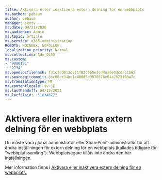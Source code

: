 ```yaml
---
title: Aktivera eller inaktivera extern delning för en webbplats
ms.author: pebaum
author: pebaum
manager: scotv
ms.date: 04/21/2020
ms.audience: Admin
ms.topic: article
ms.service: o365-administration
ROBOTS: NOINDEX, NOFOLLOW
localization_priority: Normal
ms.collection: Adm_O365
ms.custom:
- "9000191"
- "2734"
ms.openlocfilehash: fd1c3dd013d5f1f823555e3cd4aa6e0dcdac1b62
ms.sourcegitcommit: 8bc60ec34bc1e40685e3976576e04a2623f63a7c
ms.translationtype: MT
ms.contentlocale: sv-SE
ms.lasthandoff: 04/15/2021
ms.locfileid: "51834677"
---
```

# <a name="turn-external-sharing-on-or-off-for-a-site"></a>Aktivera eller inaktivera extern delning för en webbplats

Du måste vara global administratör eller SharePoint-administratör för att ändra inställningen för extern delning för en webbplats (kallades tidigare för "webbplatssamling"). Webbplatsägare tillåts inte ändra den här inställningen. 

Mer information finns i [Aktivera eller inaktivera extern delning för en webbplats.](https://docs.microsoft.com/sharepoint/change-external-sharing-site)
